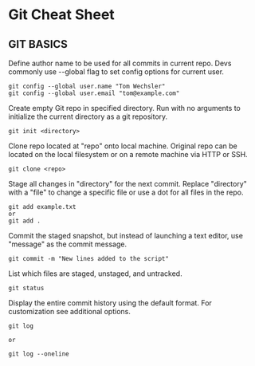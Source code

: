 # Git Cheat Sheet

## GIT BASICS
Define author name to be used for all commits in current repo. Devs commonly use --global flag to set config options for current user.  

```
git config --global user.name "Tom Wechsler"
git config --global user.email "tom@example.com"
```

Create empty Git repo in specified directory. Run with no arguments to initialize the current directory as a git repository.  

```
git init <directory>
```

Clone repo located at "repo" onto local machine. Original repo can be located on the local filesystem or on a remote machine via HTTP or SSH.  

```
git clone <repo>
```

Stage all changes in "directory" for the next commit. Replace "directory" with a "file" to change a specific file or use a dot for all files in the repo.  

```
git add example.txt
or
git add .

```

Commit the staged snapshot, but instead of launching a text editor, use "message" as the commit message.  

```
git commit -m "New lines added to the script"
```

List which files are staged, unstaged, and untracked.  

```
git status
```

Display the entire commit history using the default format. For customization see additional options.  

```
git log

or

git log --oneline

```